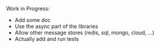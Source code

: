Work in Progress:

- Add some doc
- Use the async part of the libraries
- Allow other message stores (redis, sql, mongo, cloud, ...)
- Actually add and run tests
